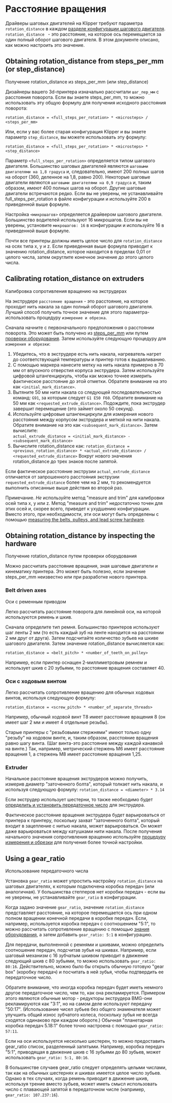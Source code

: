 # Расстояние вращения

Драйверы шаговых двигателей на Klipper требуют параметра `rotation_distance` в каждом [разделе конфигурации шагового двигателя](Config_Reference.md#stepper). `rotation_distance ` - это расстояние, на которое ось перемещается за один полный оборот шагового двигателя. В этом документе описано, как можно настроить это значение.

## Obtaining rotation_distance from steps_per_mm (or step_distance)
Получение rotation_distance из steps_per_mm (или step_distance)

Дизайнеры вашего 3d-принтера изначально рассчитали `шаг_пер_мм` с расстояния поворота. Если вы знаете steps_per_mm, то можно использовать эту общую формулу для получения исходного расстояния поворота:
```
rotation_distance = <full_steps_per_rotation> * <microsteps> / <steps_per_mm>
```

Или, если у вас более старая конфигурация Klipper и вы знаете параметр `step_distance`, вы можете использовать эту формулу:
```
rotation_distance = <full_steps_per_rotation> * <microsteps> * <step_distance>
```

Параметр `<full_steps_per_rotation>` определяется типом шагового двигателя. Большинство шаговых двигателей являются `шаговыми двигателями на 1,8 градуса` и, следовательно, имеют 200 полных шагов на оборот (360, деленное на 1,8, равно 200). Некоторые шаговые двигатели являются `шаговыми двигателями на 0,9 градуса` и, таким образом, имеют 400 полных шагов на оборот. Другие шаговые двигатели встречаются редко. Если вы не уверены, не устанавливайте full_steps_per_rotation в файле конфигурации и используйте 200 в приведенной выше формуле.

Настройка `<микрошагов>` определяется драйвером шагового двигателя. Большинство водителей используют 16 микрошагов. Если вы не уверены, установите `микрошагов: 16` в конфигурации и используйте 16 в приведенной выше формуле.

Почти все принтеры должны иметь целое число для `rotation_distance` на осях типа x, y и z. Если приведенная выше формула приводит к значению rotation_distance, которое находится в пределах 0,01 от целого числа, затем округлите конечное значение до этого целого числа.

## Calibrating rotation_distance on extruders
Калибровка сопротивления вращению на экструдерах

На экструдере `расстояние вращения` - это расстояние, на которое проходит нить накала за один полный оборот шагового двигателя. Лучший способ получить точное значение для этого параметра-использовать процедуру `измерение и обрезка`.

Сначала начните с первоначального предположения о расстоянии поворота. Это может быть получено из [steps_per_mm](#obtaining-rotation_distance-from-steps_per_mm-or-step_distance) или путем [проверки оборудования](#extruder).
Затем используйте следующую процедуру для `измерения и обрезки`:
1. Убедитесь, что в экструдере есть нить накала, нагреватель нагрет до соответствующей температуры и принтер готов к выдавливанию.
2. С помощью маркера нанесите метку на нить накала примерно в 70 мм от впускного отверстия корпуса экструдера. Затем используйте цифровой штангенциркуль, чтобы как можно точнее измерить фактическое расстояние до этой отметки. Обратите внимание на это как `<initial_mark_distance>`.
3. Вытяните 50 мм нити накала со следующей последовательностью команд: `G91`, за которым следует `G1 E50 F60`. Обратите внимание на 50 мм как `<requested_extrude_distance>`. Подождите, пока экструдер завершит перемещение (это займет около 50 секунд).
4. Используйте цифровые штангенциркули для измерения нового расстояния между корпусом экструдера и меткой на нити накала. Обратите внимание на это как  `<subsequent_mark_distance>`. Затем вычислите:  
   `actual_extrude_distance = <initial_mark_distance> - <subsequent_mark_distance>`
5. Вычислите rotation_distance как:
   `rotation_distance = <previous_rotation_distance> * <actual_extrude_distance> / <requested_extrude_distance>`
   Вокруг нового значения rotation_distance до трех знаков после запятой.

Если фактическое расстояние экструзии `actual_extrude_distance` отличается от запрошенного расстояния экструзии `requested_extrude_distance` более чем на 2 мм, то рекомендуется выполнить описанные выше действия во второй раз.

Примечание. *Не* используйте метод  "measure and trim" для калибровки осей типа x, y или z. Метод  "measure and trim" недостаточно точен для этих осей и, скорее всего, приведет к ухудшению конфигурации. Вместо этого, при необходимости, эти оси могут быть определены с помощью [measuring the belts, pulleys, and lead screw hardware](#obtaining-rotation_distance-by-inspecting-the-hardware).

## Obtaining rotation_distance by inspecting the hardware
Получение rotation_distance путем проверки оборудования

Можно рассчитать расстояние вращения, зная шаговые двигатели и кинематику принтера. Это может быть полезно, если значение steps_per_mm неизвестно или при разработке нового принтера.

### Belt driven axes
Оси с ременным приводом

Легко рассчитать расстояние поворота для линейной оси, на которой используются ремень и шкив.

Сначала определите тип ремня. Большинство принтеров используют шаг ленты 2 мм (то есть каждый зуб на ленте находится на расстоянии 2 мм друг от друга). Затем подсчитайте количество зубьев на шкиве шагового двигателя. Затем значение rotation_distance вычисляется как:
```
rotation_distance = <belt_pitch> * <number_of_teeth_on_pulley>
```

Например, если принтер оснащен 2-миллиметровым ремнем и использует шкив с 20 зубьями, то расстояние вращения составляет 40.

### Оси с ходовым винтом

Легко рассчитать сопротивление вращению для обычных ходовых винтов, используя следующую формулу:
```
rotation_distance = <screw_pitch> * <number_of_separate_threads>
```

Например, обычный ходовой винт T8 имеет расстояние вращения 8 (он имеет шаг 2 мм и имеет 4 отдельные резьбы).

Старые принтеры с "резьбовыми стержнями" имеют только одну "резьбу" на ходовом винте, и, таким образом, расстояние вращения равно шагу винта. (Шаг винта-это расстояние между каждой канавкой на винте.) Так, например, метрический стержень M6 имеет расстояние вращения 1, а стержень M8 имеет расстояние вращения 1,25.

### Extruder

Начальное расстояние вращения экструдеров можно получить, измерив диаметр "заточенного болта", который толкает нить накала, и используя следующую формулу: `rotation_distance = <diameter> * 3.14`

Если экструдер использует шестерни, то также необходимо будет [определить и установить передаточное число](#using-a-gear_ratio) для экструдера.

Фактическое расстояние вращения экструдера будет варьироваться от принтера к принтеру, поскольку захват "заточенного болта", который входит в зацепление с нитью накала, может варьироваться. Он может даже варьироваться между катушками нити накала. После получения начального значения сопротивления вращению используйте [процедуру измерения и обрезки](#calibrating-rotation_distance-on-extruders) для получения более точной настройки.

## Using a gear_ratio
Использование передаточного числа

Установка `gear_ratio` может упростить настройку `rotation_distance` на шаговых двигателях, к которым подключена коробка передач (или аналогичная). У большинства степперов нет коробки передач - если вы не уверены, не устанавливайте `gear_ratio` в конфигурации.

Когда задано значение `gear_ratio`, значение `rotation_distance` представляет расстояние, на которое перемещается ось при одном полном вращении конечной передачи в коробке передач. Если, например, используется коробка передач с соотношением "5:1", то можно рассчитать сопротивление вращению с помощью [знания оборудования](#obtaining-rotation_distance-by-inspecting-the-hardware), а затем добавить `gear_ratio: 5:1` в конфигурацию.

Для передачи, выполненной с ремнями и шкивами, можно определить соотношение передач, подсчитав зубья на шкивах. Например, если шаговый механизм с 16 зубчатым шкивом приводит в движение следующий шкив с 80 зубьями, то можно использовать `gear_ratio: 80:16`. Действительно, можно было бы открыть обычную готовую "gear box" (коробку передач) и посчитать в ней зубья, чтобы подтвердить ее передаточное число.

Обратите внимание, что иногда коробка передач будет иметь немного другое передаточное число, чем то, как она рекламируется. Примером этого являются обычные мотор - редукторы экструдера BMG-они рекламируются как "3:1", но на самом деле используют передачу "50:17". (Использование чисел зубьев без общего знаменателя может улучшить общий износ зубчатого колеса, поскольку зубья не всегда сходятся одинаково при каждом обороте.) Обычная "планетарная коробка передач 5.18:1" более точно настроена с помощью `gear_ratio: 57:11`.

Если на оси используется несколько шестерен, то можно предоставить gear_ratio список, разделенный запятыми. Например, коробка передач "5:1", приводящая в движение шкив с 16 зубьями до 80 зубьев, может использовать `gear_ratio: 5:1, 80:16`.

В большинстве случаев gear_ratio следует определять целыми числами, так как на обычных шестернях и шкивах имеется целое число зубьев. Однако в тех случаях, когда ремень приводит в движение шкив, используя трение вместо зубьев, может иметь смысл использовать число с плавающей запятой в передаточном числе (например, `gear_ratio: 107.237:16`).
